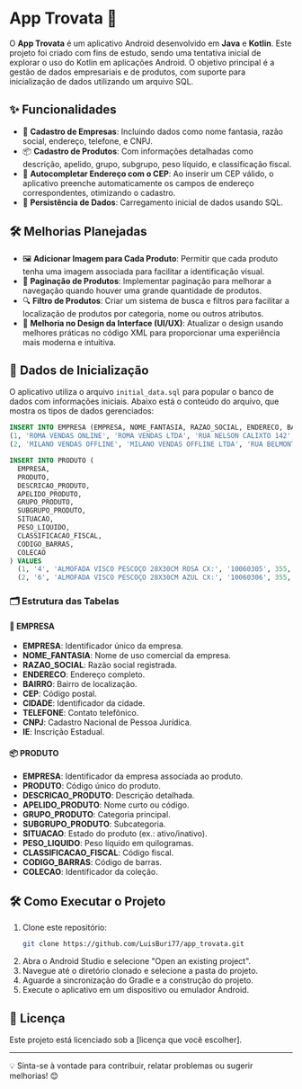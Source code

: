 # App Trovata 🚀

O **App Trovata** é um aplicativo Android desenvolvido em **Java** e **Kotlin**. Este projeto foi criado com fins de estudo, sendo uma tentativa inicial de explorar o uso do Kotlin em aplicações Android. O objetivo principal é a gestão de dados empresariais e de produtos, com suporte para inicialização de dados utilizando um arquivo SQL.

## ✨ Funcionalidades

- 🏢 **Cadastro de Empresas**: Incluindo dados como nome fantasia, razão social, endereço, telefone, e CNPJ.
- 📦 **Cadastro de Produtos**: Com informações detalhadas como descrição, apelido, grupo, subgrupo, peso líquido, e classificação fiscal.
- 📍 **Autocompletar Endereço com o CEP**: Ao inserir um CEP válido, o aplicativo preenche automaticamente os campos de endereço correspondentes, otimizando o cadastro.
- 💾 **Persistência de Dados**: Carregamento inicial de dados usando SQL.

## 🛠 Melhorias Planejadas

- 🖼️ **Adicionar Imagem para Cada Produto**: Permitir que cada produto tenha uma imagem associada para facilitar a identificação visual.
- 📄 **Paginação de Produtos**: Implementar paginação para melhorar a navegação quando houver uma grande quantidade de produtos.
- 🔍 **Filtro de Produtos**: Criar um sistema de busca e filtros para facilitar a localização de produtos por categoria, nome ou outros atributos.
- 🎨 **Melhoria no Design da Interface (UI/UX)**: Atualizar o design usando melhores práticas no código XML para proporcionar uma experiência mais moderna e intuitiva.

## 📂 Dados de Inicialização

O aplicativo utiliza o arquivo `initial_data.sql` para popular o banco de dados com informações iniciais. Abaixo está o conteúdo do arquivo, que mostra os tipos de dados gerenciados:

```sql
INSERT INTO EMPRESA (EMPRESA, NOME_FANTASIA, RAZAO_SOCIAL, ENDERECO, BAIRRO, CEP, CIDADE, TELEFONE, CNPJ, IE) VALUES
(1, 'ROMA VENDAS ONLINE', 'ROMA VENDAS LTDA', 'RUA NELSON CALIXTO 142', 'PARQUE SAO VICENTE', '16200-320', 1, '(18)3644-7333', '88.060.431/0001-94', 'ISENTO'),
(2, 'MILANO VENDAS OFFLINE', 'MILANO VENDAS OFFLINE LTDA', 'RUA BELMONTE, 334', 'VILA MARIANA', '16334-532', 45, '(19)3523-5232', '26.523.811/0001-60', 'ISENTO');

INSERT INTO PRODUTO (
  EMPRESA,
  PRODUTO,
  DESCRICAO_PRODUTO,
  APELIDO_PRODUTO,
  GRUPO_PRODUTO,
  SUBGRUPO_PRODUTO,
  SITUACAO,
  PESO_LIQUIDO,
  CLASSIFICACAO_FISCAL,
  CODIGO_BARRAS,
  COLECAO
) VALUES
  (1, '4', 'ALMOFADA VISCO PESCOÇO 28X30CM ROSA CX:', '10060305', 355, 0, 'A', 0.224, '4', NULL, 1),
  (2, '6', 'ALMOFADA VISCO PESCOÇO 28X30CM AZUL CX:', '10060306', 355, 0, 'A', 0.224, '6', NULL, 1);
```

### 🗂 Estrutura das Tabelas

#### 🏢 EMPRESA
- **EMPRESA**: Identificador único da empresa.
- **NOME_FANTASIA**: Nome de uso comercial da empresa.
- **RAZAO_SOCIAL**: Razão social registrada.
- **ENDERECO**: Endereço completo.
- **BAIRRO**: Bairro de localização.
- **CEP**: Código postal.
- **CIDADE**: Identificador da cidade.
- **TELEFONE**: Contato telefônico.
- **CNPJ**: Cadastro Nacional de Pessoa Jurídica.
- **IE**: Inscrição Estadual.

#### 📦 PRODUTO
- **EMPRESA**: Identificador da empresa associada ao produto.
- **PRODUTO**: Código único do produto.
- **DESCRICAO_PRODUTO**: Descrição detalhada.
- **APELIDO_PRODUTO**: Nome curto ou código.
- **GRUPO_PRODUTO**: Categoria principal.
- **SUBGRUPO_PRODUTO**: Subcategoria.
- **SITUACAO**: Estado do produto (ex.: ativo/inativo).
- **PESO_LIQUIDO**: Peso líquido em quilogramas.
- **CLASSIFICACAO_FISCAL**: Código fiscal.
- **CODIGO_BARRAS**: Código de barras.
- **COLECAO**: Identificador da coleção.

## 🛠 Como Executar o Projeto

1. Clone este repositório:
   ```bash
   git clone https://github.com/LuisBuri77/app_trovata.git
   ```
2. Abra o Android Studio e selecione "Open an existing project".
3. Navegue até o diretório clonado e selecione a pasta do projeto.
4. Aguarde a sincronização do Gradle e a construção do projeto.
5. Execute o aplicativo em um dispositivo ou emulador Android.

## 📜 Licença

Este projeto está licenciado sob a [licença que você escolher].

---

💡 Sinta-se à vontade para contribuir, relatar problemas ou sugerir melhorias! 😊

